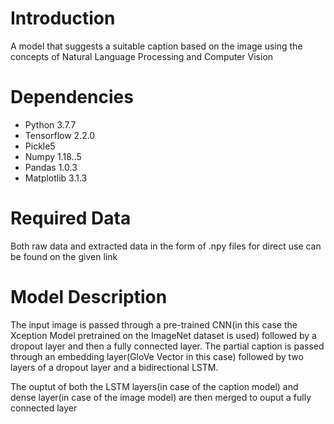 # Introduction
A model that suggests a suitable caption based on the image using the concepts of Natural Language Processing and Computer Vision

# Dependencies
* Python 3.7.7
* Tensorflow 2.2.0
* Pickle5
* Numpy 1.18..5
* Pandas 1.0.3
* Matplotlib 3.1.3

# Required Data
Both raw data and extracted data in the form of .npy files for direct use can be found on the given link

# Model Description
The input image is passed through a pre-trained CNN(in this case the Xception Model pretrained on the ImageNet dataset is used) followed by a dropout layer and then a fully connected layer. The partial caption is passed through an embedding layer(GloVe Vector in this case) followed by two layers of a dropout layer and a bidirectional LSTM.

The ouptut of both the LSTM layers(in case of the caption model) and dense layer(in case of the image model) are then merged to ouput a fully connected layer
